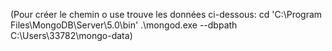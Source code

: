 (Pour créer le chemin o use trouve les données ci-dessous:
cd 'C:\Program Files\MongoDB\Server\5.0\bin\'
.\mongod.exe --dbpath C:\Users\33782\mongo-data)